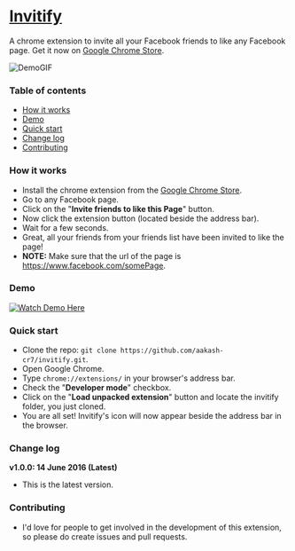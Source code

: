 # [Invitify](http://aakash-cr7.github.io/invitify/)
A chrome extension to invite all your Facebook friends to like any Facebook page. Get it now on [Google Chrome Store](https://chrome.google.com/webstore/detail/invitify/boldhogipkbpcaleacilidonmlchcnbh).

![DemoGIF](http://i.imgur.com/eqYkWdB.gif?1)

### Table of contents
* [How it works](#how-it-works)
* [Demo](#demo)
* [Quick start](#quick-start)
* [Change log](#change-log)
* [Contributing](#contributing)

### <a name="how-it-works"></a>How it works
* Install the chrome extension from the [Google Chrome Store](https://chrome.google.com/webstore/detail/invitify/boldhogipkbpcaleacilidonmlchcnbh).
* Go to any Facebook page.
* Click on the "**Invite friends to like this Page**" button.
* Now click the extension button (located beside the address bar).
* Wait for a few seconds.
* Great, all your friends from your friends list have been invited to like the page!
* **NOTE:** Make sure that the url of the page is https://www.facebook.com/somePage.

### <a name="demo"></a>Demo
[![Watch Demo Here](http://i.imgur.com/Vpa9zkG.png?1)](https://www.youtube.com/watch?v=HaYdWIWFZ-k "Watch Demo Here")

### <a name="quick-start"></a>Quick start
* Clone the repo: ```git clone https://github.com/aakash-cr7/invitify.git```.
* Open Google Chrome.
* Type ```chrome://extensions/``` in your browser's address bar.
* Check the "**Developer mode**" checkbox.
* Click on the "**Load unpacked extension**" button and locate the invitify folder, you just cloned.
* You are all set! Invitify's icon will now appear beside the address bar in the browser.

### <a name="change-log"></a>Change log
**v1.0.0: 14 June 2016 (Latest)**

* This is the latest version.

### <a name="contributing"></a>Contributing
* I'd love for people to get involved in the development of this extension, so please do create issues and pull requests.
